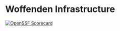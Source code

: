 # Woffenden Infrastructure

[![OpenSSF Scorecard](https://api.securityscorecards.dev/projects/github.com/woffenden/infrastructure/badge)](https://securityscorecards.dev/viewer/?uri=github.com/woffenden/infrastructure)
